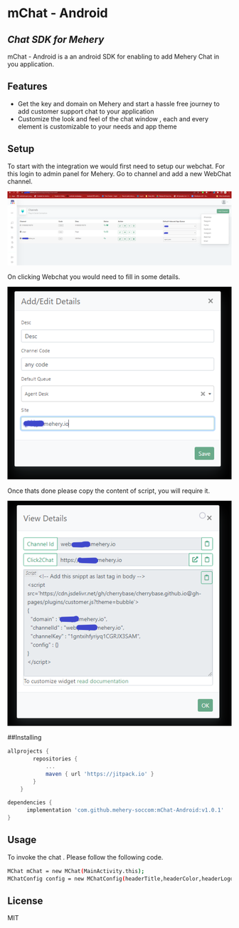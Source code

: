 # mChat - Android
## _Chat SDK for Mehery_

mChat - Android is a an android SDK for enabling to add Mehery Chat in you application.

## Features

- Get the key and domain on Mehery and start a hassle free journey to add customer support chat to your application
- Customize the look and feel of the chat window , each and every element is customizable to your needs and app theme


## Setup

To start with the integration we would first need to setup our webchat. For this login to admin panel for Mehery. Go to channel and add a new WebChat channel.

![image description](https://raw.githubusercontent.com/mehery-soccom/mChat-Android/master/images/Readme1.PNG)

On clicking Webchat you would need to fill in some details.

![image description](https://raw.githubusercontent.com/mehery-soccom/mChat-Android/master/images/Readme2.PNG)

Once thats done please copy the content of script, you will require it.

![image description](https://raw.githubusercontent.com/mehery-soccom/mChat-Android/master/images/Readme3.PNG)

##Installing

```gradle
allprojects {
		repositories {
			...
			maven { url 'https://jitpack.io' }
		}
	}
```

```gradle
dependencies {
	  implementation 'com.github.mehery-soccom:mChat-Android:v1.0.1'
}
```

## Usage

To invoke the chat . Please follow the following code.

```sh
MChat mChat = new MChat(MainActivity.this);
MChatConfig config = new MChatConfig(headerTitle,headerColor,headerLogo,headerTitleColor);
```

## License

MIT


